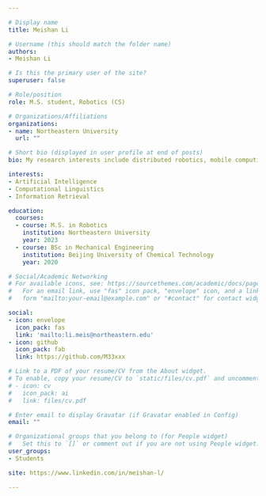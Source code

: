```yaml
---

# Display name
title: Meishan Li

# Username (this should match the folder name)
authors:
- Meishan Li

# Is this the primary user of the site?
superuser: false

# Role/position
role: M.S. student, Robotics (CS)

# Organizations/Affiliations
organizations:
- name: Northeastern University
  url: ""

# Short bio (displayed in user profile at end of posts)
bio: My research interests include distributed robotics, mobile computing and programmable matter.

interests:
- Artificial Intelligence
- Computational Linguistics
- Information Retrieval

education:
  courses:
  - course: M.S. in Robotics
    institution: Northeastern University
    year: 2023
  - course: BSc in Mechanical Engineering
    institution: Beijing University of Chemical Technology
    year: 2020

# Social/Academic Networking
# For available icons, see: https://sourcethemes.com/academic/docs/page-builder/#icons
#   For an email link, use "fas" icon pack, "envelope" icon, and a link in the
#   form "mailto:your-email@example.com" or "#contact" for contact widget.

social:
- icon: envelope
  icon_pack: fas
  link: 'mailto:li.meis@northeastern.edu'
- icon: github
  icon_pack: fab
  link: https://github.com/M33xxx

# Link to a PDF of your resume/CV from the About widget.
# To enable, copy your resume/CV to `static/files/cv.pdf` and uncomment the lines below.
# - icon: cv
#   icon_pack: ai
#   link: files/cv.pdf

# Enter email to display Gravatar (if Gravatar enabled in Config)
email: ""

# Organizational groups that you belong to (for People widget)
#   Set this to `[]` or comment out if you are not using People widget.
user_groups:
- Students

site: https://www.linkedin.com/in/meishan-l/

---
```


<!-- <meta http-equiv = "refresh" content = " 0 ; url = https://saulbatman.github.io/"/> -->
